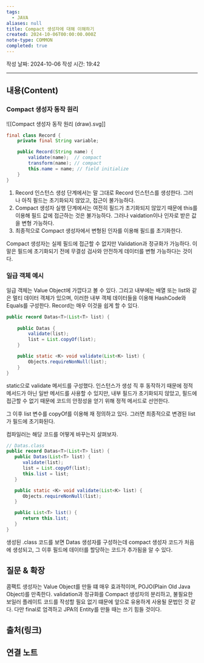 ```yaml
---
tags:
  - JAVA
aliases: null
title: Compact 생성자에 대해 이해하기
created: 2024-10-06T00:00:00.000Z
note-type: COMMON
completed: true
---
```

작성 날짜: 2024-10-06
작성 시간: 19:42


----
## 내용(Content)

### Compact 생성자 동작 원리

![[Compact 생성자 동작 원리 (draw).svg]]

```java
final class Record {
	private final String variable;

	public Record(String name) {
		validate(name);  // compact
		transform(name); // compact
		this.name = name; // field initialize
	}
}
```

1. Record 인스턴스 생성 단계에서는 말 그대로 Record 인스턴스를 생성한다. 그러나 아직 필드는 초기화되지 않았고, 접근이 불가능하다.
2. Compact 생성자 실행 단계에서는 여전히 필드가 초기화되지 않았기 때문에 this를 이용해 필드 값에 접근하는 것은 불가능하다. 그러나 vaidation이나 인자로 받은 값을 변형 가능하다.
3. 최종적으로 Compact 생성자에서 변형된 인자를 이용해 필드를 초기화한다.

Compact 생성자는 실제 필드에 접근할 수 없지만 Validation과 정규화가 가능하다. 이 말은 필드에 초기화되기 전에 무결성 검사와 안전하게 데이터를 변형 가능하다는 것이다.

### 일급 객체 예시

일급 객체는 Value Object에 가깝다고 볼 수 있다. 그리고 내부에는 배열 또는 list와 같은 멀티 데이터 객체가 있으며, 이러한 내부 객체 데이터들을 이용해 HashCode와 Equals를 구성한다.
Record는 매우 이것을 쉽게 할 수 있다.

```java
public record Datas<T>(List<T> list) {
    
    public Datas {
        validate(list);
        list = List.copyOf(list);
    }

    public static <K> void validate(List<K> list) {
        Objects.requireNonNull(list);
    }
}

```

static으로 validate 메서드를 구성했다. 인스턴스가 생성 직 후 동작하기 때문에 정적 메서드가 아닌 일반 메서드를 사용할 수 있지만, 내부 필드가 초기화되지 않았고, 필드에 접근할 수 없기 때문에 코드의 안정성을 얻기 위해 정적 메서드로 선언한다.

그 이후 list 변수를 copyOf를 이용해 재 정의하고 있다. 그러면 최종적으로 변경된 list가 필드에 초기화된다.

컴파일러는 해당 코드를 어떻게 바꾸는지 살펴보자.

```java
// Datas.class
public record Datas<T>(List<T> list) {
   public Datas(List<T> list) {
      validate(list);
      list = List.copyOf(list);
      this.list = list;
   }

   public static <K> void validate(List<K> list) {
      Objects.requireNonNull(list);
   }

   public List<T> list() {
      return this.list;
   }
}
```

생성된 .class 코드를 보면 Datas 생성자를 구성하는데 compact 생성자 코드가 처음에 생성되고, 그 이후 필드에 데이터를 할당하는 코드가 추가됨을 알 수 있다. 

## 질문 & 확장

콤팩트 생성자는 Value Object를 만들 떄 매우 효과적이며, POJO(Plain Old Java Object)를 만족한다. validation과 정규화를 Compact 생성자의 분리하고, 불필요한 보일러 플레이트 코드를 작성할 필요 없기 떄문에 앞으로 유용하게 사용될 문법인 것 같다. 다만 final로 엄격하고 JPA의 Entity를 만들 때는 쓰기 힘들 것이다.

## 출처(링크)


## 연결 노트











